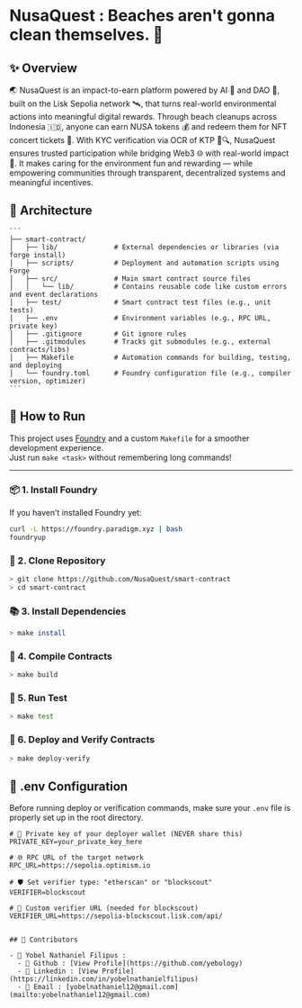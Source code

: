 # NusaQuest : Beaches aren't gonna clean themselves. 🚀

## ✨ Overview

🌏 NusaQuest is an impact-to-earn platform powered by AI 🤖 and DAO 🧠, built on the Lisk Sepolia network 🛰️, that turns real-world environmental actions into meaningful digital rewards. Through beach cleanups across Indonesia 🇮🇩, anyone can earn NUSA tokens 💰 and redeem them for NFT concert tickets 🎫. With KYC verification via OCR of KTP 🪪🔍, NusaQuest ensures trusted participation while bridging Web3 🌐 with real-world impact 🌱. It makes caring for the environment fun and rewarding — while empowering communities through transparent, decentralized systems and meaningful incentives.

## 🧩 Architecture

    ```
    ├── smart-contract/
    │   ├── lib/              # External dependencies or libraries (via forge install)
    │   ├── scripts/          # Deployment and automation scripts using Forge
    │   ├── src/              # Main smart contract source files
    │   │   └── lib/          # Contains reusable code like custom errors and event declarations
    │   ├── test/             # Smart contract test files (e.g., unit tests)
    │   ├── .env              # Environment variables (e.g., RPC URL, private key)
    │   ├── .gitignore        # Git ignore rules
    │   ├── .gitmodules       # Tracks git submodules (e.g., external contracts/libs)
    │   ├── Makefile          # Automation commands for building, testing, and deploying
    │   └── foundry.toml      # Foundry configuration file (e.g., compiler version, optimizer)
    ```

## 🧭 How to Run

This project uses [Foundry](https://book.getfoundry.sh/) and a custom `Makefile` for a smoother development experience.  
Just run `make <task>` without remembering long commands!

---

### 📦 1. Install Foundry

If you haven’t installed Foundry yet:

```bash
curl -L https://foundry.paradigm.xyz | bash
foundryup
```

### 📁 2. Clone Repository

```bash
> git clone https://github.com/NusaQuest/smart-contract
> cd smart-contract
```

### 📚 3. Install Dependencies

```bash
> make install
```

### 🔨 4. Compile Contracts

```bash
> make build
```

### 🧪 5. Run Test

```bash
> make test
```

### 🎯 6. Deploy and Verify Contracts

```bash
> make deploy-verify
```

## 🔐 .env Configuration

Before running deploy or verification commands, make sure your `.env` file is properly set up in the root directory.

```env
# 🔑 Private key of your deployer wallet (NEVER share this)
PRIVATE_KEY=your_private_key_here

# 🌐 RPC URL of the target network
RPC_URL=https://sepolia.optimism.io

# 🛡️ Set verifier type: "etherscan" or "blockscout"
VERIFIER=blockscout

# 🔗 Custom verifier URL (needed for blockscout)
VERIFIER_URL=https://sepolia-blockscout.lisk.com/api/


## 🤝 Contributors

- 🧑 Yobel Nathaniel Filipus :
  - 🐙 Github : [View Profile](https://github.com/yebology)
  - 💼 Linkedin : [View Profile](https://linkedin.com/in/yobelnathanielfilipus)
  - 📧 Email : [yobelnathaniel12@gmail.com](mailto:yobelnathaniel12@gmail.com)
```
